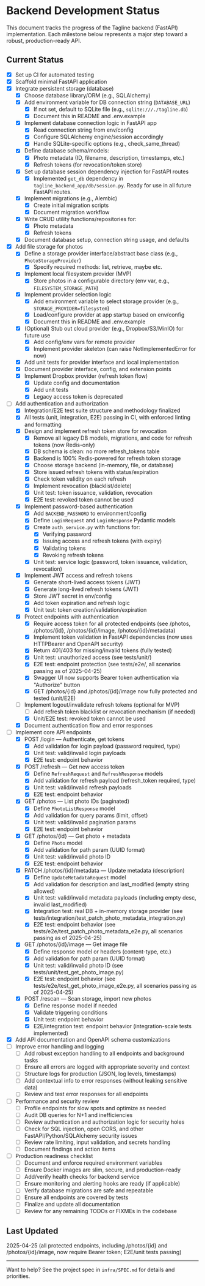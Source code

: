 # Backend Development Status

This document tracks the progress of the Tagline backend (FastAPI) implementation. Each milestone below represents a major step toward a robust, production-ready API.

## Current Status

- [x] Set up CI for automated testing
- [x] Scaffold minimal FastAPI application
- [x] Integrate persistent storage (database)
    - [x] Choose database library/ORM (e.g., SQLAlchemy)
    - [x] Add environment variable for DB connection string (`DATABASE_URL`)
        - [x] If not set, default to SQLite file (e.g., `sqlite:///./tagline.db`)
        - [x] Document this in README and .env.example
    - [x] Implement database connection logic in FastAPI app
        - [x] Read connection string from env/config
        - [x] Configure SQLAlchemy engine/session accordingly
        - [x] Handle SQLite-specific options (e.g., check_same_thread)
    - [x] Define database schema/models:
        - [x] Photo metadata (ID, filename, description, timestamps, etc.)
        - [x] Refresh tokens (for revocation/token store)
    - [x] Set up database session dependency injection for FastAPI routes
        - [x] Implemented `get_db` dependency in `tagline_backend_app/db/session.py`. Ready for use in all future FastAPI routes.
    - [x] Implement migrations (e.g., Alembic)
        - [x] Create initial migration scripts
        - [x] Document migration workflow
    - [x] Write CRUD utility functions/repositories for:
        - [x] Photo metadata
        - [x] Refresh tokens
    - [x] Document database setup, connection string usage, and defaults
- [x] Add file storage for photos
    - [x] Define a storage provider interface/abstract base class (e.g., `PhotoStorageProvider`)
        - [x] Specify required methods: list, retrieve, maybe etc.
    - [x] Implement local filesystem provider (MVP)
        - [x] Store photos in a configurable directory (env var, e.g., `FILESYSTEM_STORAGE_PATH`)
    - [x] Implement provider selection logic
        - [x] Add environment variable to select storage provider (e.g., `STORAGE_PROVIDER=filesystem`)
        - [x] Load/configure provider at app startup based on env/config
        - [x] Document this in README and .env.example
    - [x] (Optional) Stub out cloud provider (e.g., Dropbox/S3/MinIO) for future use
        - [x] Add config/env vars for remote provider
        - [x] Implement provider skeleton (can raise NotImplementedError for now)
    - [x] Add unit tests for provider interface and local implementation
    - [x] Document provider interface, config, and extension points
    - [x] Implement Dropbox provider (refresh token flow)
        - [x] Update config and documentation
        - [x] Add unit tests
        - [x] Legacy access token is deprecated
- [ ] Add authentication and authorization
    - [x] Integration/E2E test suite structure and methodology finalized
    - [x] All tests (unit, integration, E2E) passing in CI, with enforced linting and formatting
    - [x] Design and implement refresh token store for revocation
        - [x] Remove all legacy DB models, migrations, and code for refresh tokens (now Redis-only)
        - [x] DB schema is clean: no more refresh_tokens table
        - [x] Backend is 100% Redis-powered for refresh token storage
        - [x] Choose storage backend (in-memory, file, or database)
        - [x] Store issued refresh tokens with status/expiration
        - [x] Check token validity on each refresh
        - [x] Implement revocation (blacklist/delete)
        - [x] Unit test: token issuance, validation, revocation
        - [x] E2E test: revoked token cannot be used
    - [x] Implement password-based authentication
        - [x] Add `BACKEND_PASSWORD` to environment/config
        - [x] Define `LoginRequest` and `LoginResponse` Pydantic models
        - [x] Create `auth_service.py` with functions for:
            - [x] Verifying password
            - [x] Issuing access and refresh tokens (with expiry)
            - [x] Validating tokens
            - [x] Revoking refresh tokens
        - [x] Unit test: service logic (password, token issuance, validation, revocation)
    - [x] Implement JWT access and refresh tokens
        - [x] Generate short-lived access tokens (JWT)
        - [x] Generate long-lived refresh tokens (JWT)
        - [x] Store JWT secret in env/config
        - [x] Add token expiration and refresh logic
        - [x] Unit test: token creation/validation/expiration
    - [x] Protect endpoints with authentication
        - [x] Require access token for all protected endpoints (see /photos, /photos/{id}, /photos/{id}/image, /photos/{id}/metadata)
        - [x] Implement token validation in FastAPI dependencies (now uses HTTPBearer and OpenAPI security)
        - [x] Return 401/403 for missing/invalid tokens (fully tested)
        - [x] Unit test: unauthorized access (see tests/unit/)
        - [x] E2E test: endpoint protection (see tests/e2e/, all scenarios passing as of 2025-04-25)
        - [x] Swagger UI now supports Bearer token authentication via "Authorize" button
        - [x] GET /photos/{id} and /photos/{id}/image now fully protected and tested (unit/E2E)
    - [ ] Implement logout/invalidate refresh tokens (optional for MVP)
        - [ ] Add refresh token blacklist or revocation mechanism (if needed)
        - [x] Unit/E2E test: revoked token cannot be used
    - [x] Document authentication flow and error responses
- [ ] Implement core API endpoints
    - [x] POST /login — Authenticate, get tokens
        - [x] Add validation for login payload (password required, type)
        - [x] Unit test: valid/invalid login payloads
        - [x] E2E test: endpoint behavior
    - [x] POST /refresh — Get new access token
        - [x] Define `RefreshRequest` and `RefreshResponse` models
        - [x] Add validation for refresh payload (refresh_token required, type)
        - [x] Unit test: valid/invalid refresh payloads
        - [x] E2E test: endpoint behavior
    - [x] GET /photos — List photo IDs (paginated)
        - [x] Define `PhotoListResponse` model
        - [x] Add validation for query params (limit, offset)
        - [x] Unit test: valid/invalid pagination params
        - [x] E2E test: endpoint behavior
    - [x] GET /photos/{id} — Get photo + metadata
        - [x] Define `Photo` model
        - [x] Add validation for path param (UUID format)
        - [x] Unit test: valid/invalid photo ID
        - [x] E2E test: endpoint behavior
    - [x] PATCH /photos/{id}/metadata — Update metadata (description)
        - [x] Define `UpdateMetadataRequest` model
        - [x] Add validation for description and last_modified (empty string allowed)
        - [x] Unit test: valid/invalid metadata payloads (including empty desc, invalid last_modified)
        - [x] Integration test: real DB + in-memory storage provider (see tests/integration/test_patch_photo_metadata_integration.py)
        - [x] E2E test: endpoint behavior (see tests/e2e/test_patch_photo_metadata_e2e.py, all scenarios passing as of 2025-04-25)
    - [x] GET /photos/{id}/image — Get image file
        - [x] Define response model or headers (content-type, etc.)
        - [x] Add validation for path param (UUID format)
        - [x] Unit test: valid/invalid photo ID (see tests/unit/test_get_photo_image.py)
        - [x] E2E test: endpoint behavior (see tests/e2e/test_get_photo_image_e2e.py, all scenarios passing as of 2025-04-25)
    - [x] POST /rescan — Scan storage, import new photos
        - [x] Define response model if needed
        - [x] Validate triggering conditions
        - [x] Unit test: endpoint behavior
        - [x] E2E/integration test: endpoint behavior (integration-scale tests implemented)
- [x] Add API documentation and OpenAPI schema customizations
- [ ] Improve error handling and logging
    - [ ] Add robust exception handling to all endpoints and background tasks
    - [ ] Ensure all errors are logged with appropriate severity and context
    - [ ] Structure logs for production (JSON, log levels, timestamps)
    - [ ] Add contextual info to error responses (without leaking sensitive data)
    - [ ] Review and test error responses for all endpoints
- [ ] Performance and security review
    - [ ] Profile endpoints for slow spots and optimize as needed
    - [ ] Audit DB queries for N+1 and inefficiencies
    - [ ] Review authentication and authorization logic for security holes
    - [ ] Check for SQL injection, open CORS, and other FastAPI/Python/SQLAlchemy security issues
    - [ ] Review rate limiting, input validation, and secrets handling
    - [ ] Document findings and action items
- [ ] Production readiness checklist
    - [ ] Document and enforce required environment variables
    - [ ] Ensure Docker images are slim, secure, and production-ready
    - [ ] Add/verify health checks for backend service
    - [ ] Ensure monitoring and alerting hooks are ready (if applicable)
    - [ ] Verify database migrations are safe and repeatable
    - [ ] Ensure all endpoints are covered by tests
    - [ ] Finalize and update all documentation
    - [ ] Review for any remaining TODOs or FIXMEs in the codebase

## Last Updated
2025-04-25 (all protected endpoints, including /photos/{id} and /photos/{id}/image, now require Bearer token; E2E/unit tests passing)

---

Want to help? See the project spec in `infra/SPEC.md` for details and priorities.
